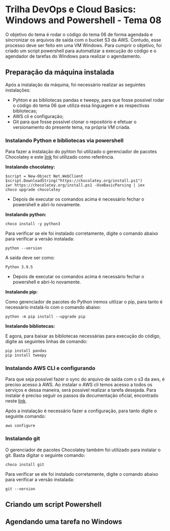 # Trilha DevOps e Cloud Basics: Windows and Powershell - Tema 08
O objetivo do tema é rodar o código do tema 06 de forma agendada e sincronizar os arquivos de saída com o bucket S3 da AWS. Contudo, esse processo deve ser feito em uma VM Windows. Para cumprir o objetivo, foi criado um script powershell para automatizar a execução do código e o agendador de tarefas do Windows para realizar o agendamento.

## Preparação da máquina instalada
Após a instalação da máquina, foi necessário realizar as seguintes instalações:
  - Pyhton e as bibliotecas pandas e tweepy, para que fosse possível rodar o código do tema 06 que utiliza essa linguagem e as respectivas bibliotecas;
  - AWS cli e configuração;
  - Git para que fosse possível clonar o repositório e efetuar o versionamento do presente tema, na própria VM criada.
 
### Instalando Python e bibliotecas via powershell
Para fazer a instalação do pyhton foi utilizado o gerenciador de pacotes Chocolatey e este [link](https://www.digitalocean.com/community/tutorials/how-to-install-python-3-and-set-up-a-local-programming-environment-on-windows-10) foi utilizado como referência. 
  
  **Instalando chocolatey:**
  ~~~
  $script = New-Object Net.WebClient
  $script.DownloadString("https://chocolatey.org/install.ps1")
  iwr https://chocolatey.org/install.ps1 -UseBasicParsing | iex
  choco upgrade chocolatey
  ~~~
  
- Depois de executar os comandos acima é necessário fechar o powershell e abri-lo novamente.

 **Instalando python:**
 ~~~
 choco install -y python3
 ~~~
 
 Para verificar se ele foi instalado corretamente, digite o comando abaixo para verificar a versão instalada:
 ~~~
 python --version
 ~~~
 
 A saída deve ser como:
 ~~~
 Python 3.9.5
 ~~~
 
 - Depois de executar os comandos acima é necessário fechar o powershell e abri-lo novamente.

**Instalando pip:**

Como gerenciador de pacotes do Python iremos uitlizar o pip, para tanto é necessário instalá-lo com o comando abaixo:
~~~
python -m pip install --upgrade pip
~~~

**Instalando bibliotecas:**

E agora, para baixar as bibliotecas necessárias para execução do código, digite as seguintes linhas de comando:
~~~
pip install pandas
pip install tweepy
~~~

### Instalando AWS CLI e configurando 
Para que seja possível fazer o sync do arquivo de saída com o s3 da aws, é preciso acesso à AWS. Ao instalar o AWS cli temos acesso a todos os serviços e dessa maneira, será possível realizar a tarefa desejada. Para instalar é preciso seguir os passos da documentação oficial, encontrado neste [link](https://docs.aws.amazon.com/pt_br/cli/latest/userguide/install-cliv2-windows.html).

Após a instalação é necessário fazer a configuração, para tanto digite o seguinte comando:
~~~
aws configure
~~~

### Instalando git
O gerenciador de pacotes Chocolatey também foi utilizado para instalar o git. Basta digitar o seguinte comando:
~~~
choco install git 
~~~
Para verificar se ele foi instalado corretamente, digite o comando abaixo para verificar a versão instalada:
~~~
git --version
~~~

## Criando um script Powershell


## Agendando uma tarefa no Windows
